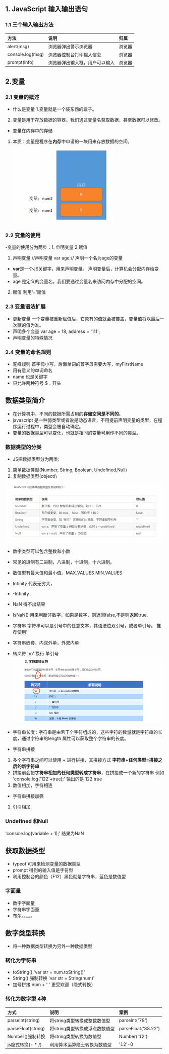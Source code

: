 ## 1. JavaScript 输入输出语句
### 1.1 三个输入输出方法
|方法|说明|归属|
|:--|:--|:--|
|alert(msg)|浏览器弹出警示浏览器|浏览器|
|console.log(msg)|浏览器控制台打印输入信息|浏览器|
|prompt(info)|浏览器弹出输入框，用户可以输入|浏览器|

## 2.变量
### 2.1 变量的概述
- 什么是变量
1.变量就是一个装东西的盒子。
2. 变量是用于存放数据的容器。我们通过变量名获取数据，甚至数据可以修改。
- 变量在内存中的存储
1. 本质：变量是程序在**内存**中申请的一块用来存放数据的空间。
![alt 内存](picture/内存.png)

### 2.2 变量的使用
-变量的使用分为两步：1. 申明变量 2.赋值
1. 声明变量
    //声明变量
    var age;// 声明一个名为age的变量

- **var**是一个JS关键字，用来声明变量。 声明变量后，计算机会分配内存给变量。
- age 是定义的变量名，我们要通过变量名来访问内存中分配的空间。
2. 赋值
利用‘=’赋值
### 2.3 变量语法扩展
- 更新变量
一个变量被重新赋值后，它原有的值就会被覆盖，变量值将以最后一次赋的值为准。
- 声明多个变量
var age = 18, address = '111'; 
-  声明变量的特殊情况
### 2.4 变量的命名规则
- 驼峰规则 首字母小写，后面单词的首字母需要大写，myFirstName
- 用有意义的单词命名
- name 也是关键字
- 只允许两种符号 $ _ 开头

## 数据类型简介
- 在计算机中，不同的数据所需占用的**存储空间是不同的**。
- javascript 是一种弱类型或者说是动态语言，不用提前声明变量的类型，在程序运行过程中，类型会被自动确定。
- 变量的数据类型可以变化，也就是相同的变量可用作不同的类型。
### 数据类型的分类
- JS把数据类型分为两类:
1. 简单数据类型(Number, String, Boolean, Undefined,Null)
2. 复制数据类型(object)\

![alt 数据类型](picture/数据类型.png)
- 数字类型可以包含整数和小数
- 常见的进制有二进制，八进制，十进制，十六进制。
-  数值型有最大值和最小值。MAX.VALUES MIN.VALUES
-  Infinity 代表无穷大，
-  -Infinity
- NaN 得不出结果

- IsNaN() 用来判断非数字，如果是数字，则返回false,不是则返回true.

- 字符串
字符串可以是引号中的任意文本，其语法位双引号，或者单引号。
推荐使用''
- 字符串嵌套，内双外单，外双内单
- 转义符 '\n' 换行 单引号
![alt 转义字符](picture/转义字符.png)

- 字符串长度 : 
字符串是由若干个字符组成的，这些字符的数量就是字符串的长度，通过字符串的length 属性可以获取整个字符串的长度。

- 字符串拼接
1. 多个字符串之间可以使用 + 进行拼接，其拼接方式 **字符串+任何类型=拼接之后的新字符串**
2. 拼接前会把**字符串相加的任何类型转成字符串**，在拼接成一个新的字符串
例如 'console.log('122'+true);'
输出的是 122·true
3. 数值相加，字符相连

- 字符串拼接加强
1. 引引相加

### Undefined 和Null 
'console.log(variable + 1);' 结果为NaN

## 获取数据类型
- typeof 可用来检测变量的数据类型
- prompt 得到的输入值是字符型
- 利用控制台的颜色（F12）黑色就是字符串，蓝色是数值型
### 字面量 
- 数字字面量
- 字符串字面量
- 布尔。。。。。

## 数字类型转换
- 将一种数据类型转换为另外一种数据类型
### 转化为字符串
- toString() 'var str = num.toString()'
- String() 强制转换 'var str = String(num)'
- 加号拼接 num + ' ' 更受欢迎（隐式转换）

### 转化为数字型 4种
|方式|说明|案例|
|:--|:--|:--|
|parseInt(string)|将string类型转换成整数数值型|parselnt('78')|
|parseFloat(string)|将string类型转换成浮点数数值型|parseFloat('88.22')|
|Number()强制转换|将string类型转换为数值型|Number('12')|
|js隐式转换(- * /)|利用算术运算隐士转换为数值型|'12'-0| 
